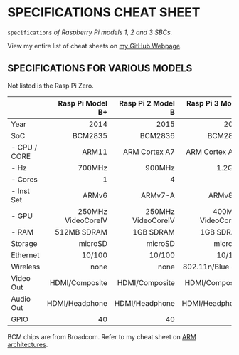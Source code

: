 # SPECIFICATIONS CHEAT SHEET

`specifications` _of Raspberry Pi models 1, 2 and 3 SBCs._

View my entire list of cheat sheets on
[my GitHub Webpage](https://jeffdecola.github.io/my-cheat-sheets/).

## SPECIFICATIONS FOR VARIOUS MODELS

Not listed is the Rasp Pi Zero.

|               |  Rasp Pi Model B+ | Rasp Pi 2 Model B | Rasp Pi 3 Model B |
|:--------------|------------------:|------------------:|------------------:|
| Year          |              2014 |              2015 |              2016 |
| SoC           |           BCM2835 |           BCM2836 |           BCM2837 |
| - CPU / CORE  |             ARM11 |     ARM Cortex A7 |    ARM Cortex A53 |
| - Hz          |            700MHz |            900MHz |            1.2GHz |
| - Cores       |                 1 |                 4 |                 4 |
| - Inst Set    |             ARMv6 |           ARMv7-A |           ARMv8-A |
| - GPU         |250MHz VideoCoreIV |250MHz VideoCoreIV |400MHz VideoCoreIV |
| - RAM         |       512MB SDRAM |         1GB SDRAM |         1GB SDRAM |
| Storage       |           microSD |           microSD |           microSD |
| Ethernet      |            10/100 |            10/100 |            10/100 |
| Wireless      |              none |              none |  802.11n/Blue 4.0 |
| Video Out     |   HDMI/Composite  |    HDMI/Composite |    HDMI/Composite |
| Audio Out     |   HDMI/Headphone  |    HDMI/Headphone |    HDMI/Headphone |
| GPIO          |                40 |                40 |                40 |

BCM chips are from Broadcom. Refer to my cheat sheet on
[ARM architectures](https://github.com/JeffDeCola/my-cheat-sheets/tree/master/hardware/development/hardware-architectures/arm-cheat-sheet).
